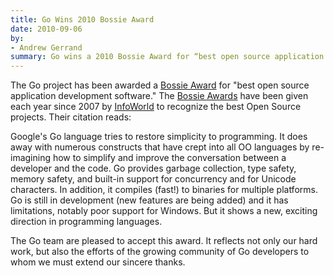 ```yaml
---
title: Go Wins 2010 Bossie Award
date: 2010-09-06
by:
- Andrew Gerrand
summary: Go wins a 2010 Bossie Award for “best open source application development software.”
---
```



The Go project has been awarded a [Bossie Award](http://www.infoworld.com/d/open-source/bossie-awards-2010-the-best-open-source-application-development-software-140&current=2&last=1)
for "best open source application development software." The [Bossie Awards](http://www.infoworld.com/d/open-source/bossie-awards-2010-the-best-open-source-software-the-year-115)
have been given each year since 2007 by [InfoWorld](http://infoworld.com/)
to recognize the best Open Source projects.
Their citation reads:

Google's Go language tries to restore simplicity to programming.
It does away with numerous constructs that have crept into all OO languages
by re-imagining how to simplify and improve the conversation between a developer and the code.
Go provides garbage collection, type safety,
memory safety, and built-in support for concurrency and for Unicode characters.
In addition, it compiles (fast!) to binaries for multiple platforms.
Go is still in development (new features are being added) and it has limitations,
notably poor support for Windows.
But it shows a new, exciting direction in programming languages.

The Go team are pleased to accept this award.
It reflects not only our hard work, but also the efforts of the growing
community of Go developers to whom we must extend our sincere thanks.
